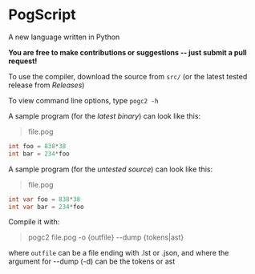 # PogScript

A new language written in Python

**You are free to make contributions or suggestions -- just submit a pull request!**

To use the compiler, download the source from ```src/``` (or the latest tested release from *Releases*)

To view command line options, type ```pogc2 -h```

A sample program (for the *latest binary*) can look like this:

>file.pog
```cs
int foo = 838*38
int bar = 234*foo
```
A sample program (for the *untested source*) can look like this:

>file.pog
```cs
int var foo = 838*38
int var bar = 234*foo
```

Compile it with:
>pogc2 file.pog -o {outfile} --dump {tokens|ast}

where ```outfile``` can be a file ending with .lst or .json, and where the argument for --dump (-d) can be the tokens or ast
